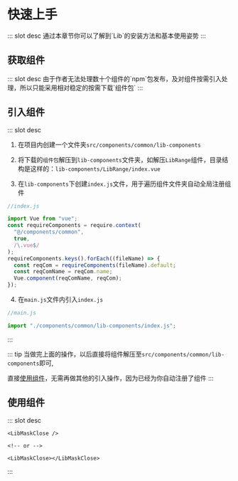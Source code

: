 # 快速上手

<ContainerBox title="介绍">
::: slot desc
通过本章节你可以了解到`Lib`的安装方法和基本使用姿势
:::
</ContainerBox>

## 获取组件

<ContainerBox title="通过下载组件包链接获取">
::: slot desc
由于作者无法处理数十个组件的`npm`包发布，及对组件按需引入处理，所以只能采用相对稳定的按需下载`组件包`
:::
</ContainerBox>

## 引入组件

<ContainerBox title="与普通组件使用方法一致">
::: slot desc

1. 在项目内创建一个文件夹`src/components/common/lib-components`

2. 将下载的`组件包`解压到`lib-components`文件夹，如解压`LibRange`组件，目录结构是这样的：`lib-components/LibRange/index.vue`

3. 在`lib-components`下创建`index.js`文件，用于遍历组件文件夹自动全局注册组件

```js
//index.js

import Vue from "vue";
const requireComponents = require.context(
  "@/components/common",
  true,
  /\.vue$/
);
requireComponents.keys().forEach((fileName) => {
  const reqCom = requireComponents(fileName).default;
  const reqComName = reqCom.name;
  Vue.component(reqComName, reqCom);
});
```

4. 在`main.js`文件内引入`index.js`

```js
//main.js

import "./components/common/lib-components/index.js";
```

:::
</ContainerBox>

::: tip
当做完上面的操作，以后直接将组件解压至`src/components/common/lib-components`即可,

直接[使用组件](/Components/base/start.html#使用组件)，无需再做其他的引入操作，因为已经为你自动注册了组件
:::

## 使用组件

<ContainerBox title="采用大驼峰命名组件">
::: slot desc


```vue
<LibMaskClose />

<!-- or -->

<LibMaskClose></LibMaskClose>
```

:::
</ContainerBox>